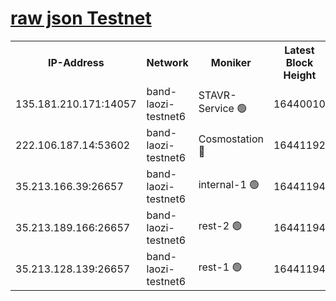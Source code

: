 
[raw json Testnet](https://rpc-check.bandt.stavr.tech/bandt/rpcbandt_result.json)
=

<table><tr><th>IP-Address</th><th>Network</th><th>Moniker</th><th>Latest Block Height</th><th>Earliest Block Height</th><th>Catching Up</th><th>Tx Index</th><th>Voting Power</th><th>Scan Time</th></tr><tr><td>135.181.210.171:14057</td><td>band-laozi-testnet6</td><td>STAVR-Service 🟢</td><td>16440010</td><td>15322501</td><td>False</td><td>on</td><td>0</td><td>2024-03-04T01:29:28.241285096UTC</td></tr><tr><td>222.106.187.14:53602</td><td>band-laozi-testnet6</td><td>Cosmostation 🔴</td><td>16441192</td><td>15423001</td><td>False</td><td>on</td><td>2203670</td><td>2024-03-04T01:29:29.614439939UTC</td></tr><tr><td>35.213.166.39:26657</td><td>band-laozi-testnet6</td><td>internal-1 🟢</td><td>16441194</td><td>16341194</td><td>False</td><td>on</td><td>0</td><td>2024-03-04T01:29:30.500251117UTC</td></tr><tr><td>35.213.189.166:26657</td><td>band-laozi-testnet6</td><td>rest-2 🟢</td><td>16441194</td><td>16341194</td><td>False</td><td>on</td><td>0</td><td>2024-03-04T01:29:31.342775379UTC</td></tr><tr><td>35.213.128.139:26657</td><td>band-laozi-testnet6</td><td>rest-1 🟢</td><td>16441194</td><td>16341194</td><td>False</td><td>on</td><td>0</td><td>2024-03-04T01:29:32.181814506UTC</td></tr></table>
